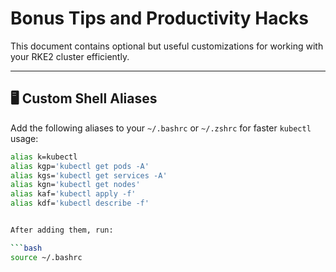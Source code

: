 # Bonus Tips and Productivity Hacks

This document contains optional but useful customizations for working with your RKE2 cluster efficiently.

---

## 🖥️ Custom Shell Aliases

Add the following aliases to your `~/.bashrc` or `~/.zshrc` for faster `kubectl` usage:

```bash
alias k=kubectl
alias kgp='kubectl get pods -A'
alias kgs='kubectl get services -A'
alias kgn='kubectl get nodes'
alias kaf='kubectl apply -f'
alias kdf='kubectl describe -f'


After adding them, run:

```bash
source ~/.bashrc
